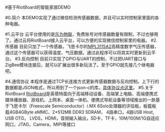 #基于RiotBoard的智能家居DEMO

#0.简介
本DEMO实现了通过微信检测传感器数据，并且可以实时控制家里面的各种电器。

#1.云平台
云平台使用的是[乐为物联](http://www.lewei50.com/)，免费账号对传感器数量有限制，不过也够用了。通过云将RiotBoard接入云平台，可以方便的实现微信控制家里的电器。
#2.传感器
目前只加了一个传感器，飞思卡尔的[MPL3115A2]([http://www.freescale.com/products/sensors/pressure-sensors/barometric-pressure-15-to-115-kpa/20-to-110kpa-absolute-digital-pressure-sensor:MPL3115A2](http://www.freescale.com/products/sensors/pressure-sensors/barometric-pressure-15-to-115-kpa/20-to-110kpa-absolute-digital-pressure-sensor:MPL3115A2))高精度数字气压传感器，通过这个传感器可以获得温度、气压数据，通过此程序可以将其实时更新到云平台。
#3.反向控制
目前只实现了GPIO与UART的控制，不过把UART接口与ZigBee模块连接后，就可以扩展出很多新玩法了。至于GPIO就先接几个继电器吧。

#4.通信协议
本程序是通过TCP长连接方式更新传感器数据与反向控制。上下行的数据都是JSON格式，所以用到了一个json-c的库。[具体协议点这里]([http://www.lewei50.com/dev/doc/176)。
#5.关于RiotBoard
[RiotBoard](http://riotboard.org/)是英蓓特面向于高端移动设备、高端掌上电脑、高端便携式媒体播放器、游戏机、上网本、桌面一体机、便携式导航设备等领域推出的一款基于飞思卡尔（Freescale Semiconductor）i.MX 6Solo处理器的评估板，板载板载4GB4GByte eMMC、2*512MB DDR3 SDRAM， 4路串口，4路USB Host, USB OTG， LVDS，HDMI，音频输入输出，SD卡，TF卡，10M/100M/1G自适应网口，JTAG，Camera，MIPI等接口

